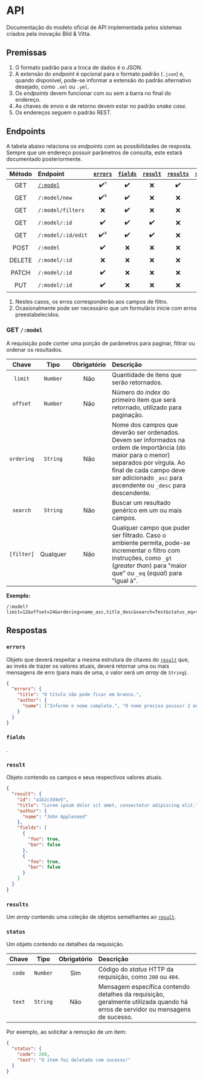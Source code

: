 # API

Documentação do modelo oficial de API implementada pelos sistemas criados pela inovação Bild & Vitta.

## Premissas

1. O formato padrão para a troca de dados é o JSON.
2. A extensão do _endpoint_ é opcional para o formato padrão (`.json`) e, quando disponível, pode-se informar a extensão do padrão alternativo desejado, como `.xml` ou `.yml`.
3. Os _endpoints_ devem funcionar com ou sem a barra no final do endereço.
4. As chaves de envio e de retorno devem estar no padrão _snake case_.
5. Os endereços seguem o padrão REST.

## Endpoints

A tabela abaixo relaciona os _endpoints_ com as possibilidades de resposta. Sempre que um endereço possuir parâmetros de consulta, este estará documentado posteriormente.

| Método | Endpoint | [`errors`](#errors) | [`fields`](#fields) | [`result`](#result) | [`results`](#results) | [`status`](#status) |
|:-:|:-|:-:|:-:|:-:|:-:|:-:|
| GET | [`/:model`](#get-model) | :heavy_check_mark:¹ | :heavy_check_mark: | :x: | :heavy_check_mark: | :heavy_check_mark: |
| GET | `/:model/new` | :heavy_check_mark:² | :heavy_check_mark: | :x: | :x: | :heavy_check_mark: |
| GET | `/:model/filters` | :x: | :heavy_check_mark: | :x: | :x: | :heavy_check_mark: |
| GET | `/:model/:id` | :heavy_check_mark: | :heavy_check_mark: | :heavy_check_mark: | :x: | :heavy_check_mark: |
| GET | `/:model/:id/edit` | :heavy_check_mark:² | :heavy_check_mark: | :heavy_check_mark: | :x: | :heavy_check_mark: |
| POST | `/:model` | :heavy_check_mark: | :x: | :x: | :x: | :heavy_check_mark: |
| DELETE | `/:model/:id` | :x: | :x: | :x: | :x: | :heavy_check_mark: |
| PATCH | `/:model/:id` | :heavy_check_mark: | :x: | :x: | :x: | :heavy_check_mark: |
| PUT | `/:model/:id` | :heavy_check_mark: | :x: | :x: | :x: | :heavy_check_mark: |

1. Nestes casos, os erros corresponderão aos campos de filtro.
2. Ocasionalmente pode ser necessário que um formulário inicie com erros preestabelecidos.

### GET `/:model`

A requisição pode conter uma porção de parâmetros para paginar, filtrar ou ordenar os resultados.

| Chave | Tipo | Obrigatório | Descrição |
|:-:|:-:|:-:|:-|
| `limit` | `Number` | Não | Quantidade de itens que serão retornados. |
| `offset` | `Number` | Não | Número do _index_ do primeiro item que será retornado, utilizado para paginação. |
| `ordering` | `String` | Não | Nome dos campos que deverão ser ordenados. Devem ser informados na ordem de importância (do maior para o menor) separados por vírgula. Ao final de cada campo deve ser adicionado `_asc` para ascendente ou `_desc` para descendente. |
| `search` | `String` | Não | Buscar um resultado genérico em um ou mais campos. |
| `[filter]` | Qualquer | Não | Qualquer campo que puder ser filtrado. Caso o ambiente permita, pode-se incrementar o filtro com instruções, como `_gt` (_greater than_) para "maior que" ou `_eq` (_equal_) para "igual à". |

**Exemplo:**

```
/:model?limit=12&offset=24&ordering=name_asc,title_desc&search=Test&status_eq=true
```

## Respostas

### `errors`

Objeto que deverá respeitar a mesma estrutura de chaves do [`result`](#result) que, ao invés de trazer os valores atuais, deverá retornar uma ou mais mensagens de erro (para mais de uma, o valor será um _array_ de  `String`). 

``` json
{
  "errors": {
    "title": "O título não pode ficar em branco.",
    "author": {
      "name": ["Informe o nome completo.", "O nome precisa possuir 2 ou mais caracteres."]
    }
  }
}
```

### `fields`

.

### `result`

Objeto contendo os campos e seus respectivos valores atuais.

``` json
{
  "result": {
    "id": "a1b2c3d4e5",
    "title": "Lorem ipsum dolor sit amet, consectetur adipiscing elit.",
    "author": {
      "name": "John Appleseed"
    },
    "fields": [
      {
        "foo": true,
        "bar": false
      },
      {
        "foo": true,
        "bar": false
      }
    ]
  }
}
```

### `results`

Um _array_ contendo uma coleção de objetos semelhantes ao [`result`](#result).

### `status`

Um objeto contendo os detalhes da requisição.

| Chave | Tipo | Obrigatório | Descrição |
|:-:|:-:|:-:|:-|
| `code` | `Number` | Sim | Código do _status_ HTTP da requisição, como `200` ou `404`. |
| `text` | `String` | Não | Mensagem específica contendo detalhes da requisição, geralmente utilizada quando há erros de servidor ou mensagens de sucesso. |

Por exemplo, ao solicitar a remoção de um item:

``` json
{
  "status": {
    "code": 200,
    "text": "O item foi deletado com sucesso!"
  }
}
```
